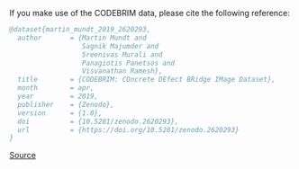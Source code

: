 If you make use of the CODEBRIM data, please cite the following reference:

``` bibtex
@dataset{martin_mundt_2019_2620293,
  author       = {Martin Mundt and
                  Sagnik Majumder and
                  Sreenivas Murali and
                  Panagiotis Panetsos and
                  Visvanathan Ramesh},
  title        = {CODEBRIM: COncrete DEfect BRidge IMage Dataset},
  month        = apr,
  year         = 2019,
  publisher    = {Zenodo},
  version      = {1.0},
  doi          = {10.5281/zenodo.2620293},
  url          = {https://doi.org/10.5281/zenodo.2620293}
}
```

[Source](https://zenodo.org/record/2620293/export/hx)